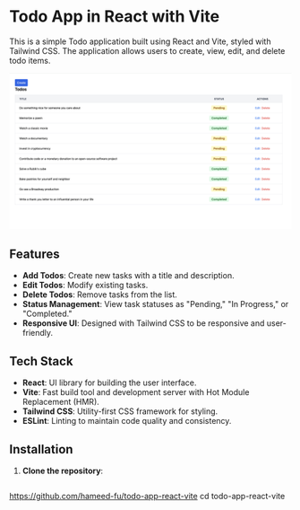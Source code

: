 # Todo App in React with Vite

This is a simple Todo application built using React and Vite, styled with Tailwind CSS. The application allows users to create, view, edit, and delete todo items.

![Todo App Screenshot](screenshot.png)

## Features

- **Add Todos**: Create new tasks with a title and description.
- **Edit Todos**: Modify existing tasks.
- **Delete Todos**: Remove tasks from the list.
- **Status Management**: View task statuses as "Pending," "In Progress," or "Completed."
- **Responsive UI**: Designed with Tailwind CSS to be responsive and user-friendly.

## Tech Stack

- **React**: UI library for building the user interface.
- **Vite**: Fast build tool and development server with Hot Module Replacement (HMR).
- **Tailwind CSS**: Utility-first CSS framework for styling.
- **ESLint**: Linting to maintain code quality and consistency.

## Installation

1. **Clone the repository**:
   ```bash
 https://github.com/hameed-fu/todo-app-react-vite
   cd todo-app-react-vite
